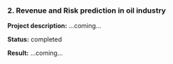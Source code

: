 ### 2. Revenue and Risk prediction in oil industry
**Project description:** ...coming...

**Status:** completed

**Result:** ...coming... <br>
